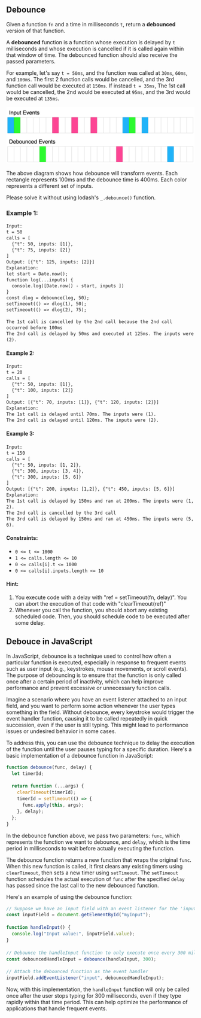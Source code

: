 ## Debounce

Given a function `fn` and a time in milliseconds `t`, return a **debounced** version of that function.

A **debounced** function is a function whose execution is delayed by `t` milliseconds and whose execution is cancelled if it is called again within that window of time. The debounced function should also receive the passed parameters.

For example, let's say `t = 50ms`, and the function was called at `30ms`, `60ms`, and `100ms`. The first 2 function calls would be cancelled, and the 3rd function call would be executed at `150ms`. If instead `t = 35ms`, The 1st call would be cancelled, the 2nd would be executed at `95ms`, and the 3rd would be executed at `135ms`.

![Debounce Diagram](./Debounce.png)

The above diagram shows how debounce will transform events. Each rectangle represents 100ms and the debounce time is 400ms. Each color represents a different set of inputs.

Please solve it without using lodash's `_.debounce()` function.

### Example 1:

```
Input:
t = 50
calls = [
  {"t": 50, inputs: [1]},
  {"t": 75, inputs: [2]}
]
Output: [{"t": 125, inputs: [2]}]
Explanation:
let start = Date.now();
function log(...inputs) {
  console.log([Date.now() - start, inputs ])
}
const dlog = debounce(log, 50);
setTimeout(() => dlog(1), 50);
setTimeout(() => dlog(2), 75);

The 1st call is cancelled by the 2nd call because the 2nd call occurred before 100ms
The 2nd call is delayed by 50ms and executed at 125ms. The inputs were (2).
```

#### Example 2:

```
Input:
t = 20
calls = [
  {"t": 50, inputs: [1]},
  {"t": 100, inputs: [2]}
]
Output: [{"t": 70, inputs: [1]}, {"t": 120, inputs: [2]}]
Explanation:
The 1st call is delayed until 70ms. The inputs were (1).
The 2nd call is delayed until 120ms. The inputs were (2).
```

#### Example 3:

```
Input:
t = 150
calls = [
  {"t": 50, inputs: [1, 2]},
  {"t": 300, inputs: [3, 4]},
  {"t": 300, inputs: [5, 6]}
]
Output: [{"t": 200, inputs: [1,2]}, {"t": 450, inputs: [5, 6]}]
Explanation:
The 1st call is delayed by 150ms and ran at 200ms. The inputs were (1, 2).
The 2nd call is cancelled by the 3rd call
The 3rd call is delayed by 150ms and ran at 450ms. The inputs were (5, 6).
```

#### Constraints:

- `0 <= t <= 1000`
- `1 <= calls.length <= 10`
- `0 <= calls[i].t <= 1000`
- `0 <= calls[i].inputs.length <= 10`

#### Hint:

1. You execute code with a delay with "ref = setTimeout(fn, delay)". You can abort the execution of that code with "clearTimeout(ref)"
2. Whenever you call the function, you should abort any existing scheduled code. Then, you should schedule code to be executed after some delay.

## Debouce in JavaScript

In JavaScript, debounce is a technique used to control how often a particular function is executed, especially in response to frequent events such as user input (e.g., keystrokes, mouse movements, or scroll events). The purpose of debouncing is to ensure that the function is only called once after a certain period of inactivity, which can help improve performance and prevent excessive or unnecessary function calls.

Imagine a scenario where you have an event listener attached to an input field, and you want to perform some action whenever the user types something in the field. Without debounce, every keystroke would trigger the event handler function, causing it to be called repeatedly in quick succession, even if the user is still typing. This might lead to performance issues or undesired behavior in some cases.

To address this, you can use the debounce technique to delay the execution of the function until the user pauses typing for a specific duration. Here's a basic implementation of a debounce function in JavaScript:

```javascript
function debounce(func, delay) {
  let timerId;

  return function (...args) {
    clearTimeout(timerId);
    timerId = setTimeout(() => {
      func.apply(this, args);
    }, delay);
  };
}
```

In the debounce function above, we pass two parameters: `func`, which represents the function we want to debounce, and `delay`, which is the time period in milliseconds to wait before actually executing the function.

The debounce function returns a new function that wraps the original `func`. When this new function is called, it first clears any existing timers using `clearTimeout`, then sets a new timer using `setTimeout`. The `setTimeout` function schedules the actual execution of `func` after the specified `delay` has passed since the last call to the new debounced function.

Here's an example of using the debounce function:

```javascript
// Suppose we have an input field with an event listener for the 'input' event
const inputField = document.getElementById("myInput");

function handleInput() {
  console.log("Input value:", inputField.value);
}

// Debounce the handleInput function to only execute once every 300 milliseconds
const debouncedHandleInput = debounce(handleInput, 300);

// Attach the debounced function as the event handler
inputField.addEventListener("input", debouncedHandleInput);
```

Now, with this implementation, the `handleInput` function will only be called once after the user stops typing for 300 milliseconds, even if they type rapidly within that time period. This can help optimize the performance of applications that handle frequent events.
